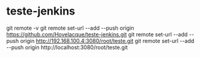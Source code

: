 # teste-jenkins

git remote -v
git remote set-url --add --push origin https://github.com/Hovelacque/teste-jenkins.git
git remote set-url --add --push origin http://192.168.100.4:3080/root/teste.git
git remote set-url --add --push origin http://localhost:3080/root/teste.git